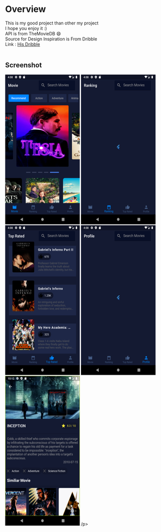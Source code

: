 # Overview
This is my good project than other my project <br>
I hope you enjoy it :) <br>
API is from TheMovieDB :smile:
<br>
Source for Design Inspiration is From Dribble <br>
Link    : [His Dribble](https://dribbble.com/shots/4828362-Movie-app) <br>
<br>



## Screenshot
<p align="left">
<img src=".Screenshot/home.png" alt="home screen" width="240" height=480/>
<img src=".Screenshot/ranking.png" alt="rank screen" width="240" height=480/>
<img src=".Screenshot/top_rated.png" alt="top_rated screen" width="240" height=480/>
<img src=".Screenshot/profile.png" alt="profile screen" width="240" height=480/>
<img src=".Screenshot/detail.png" alt="detail screen" width="240" height=480/>
/p>
